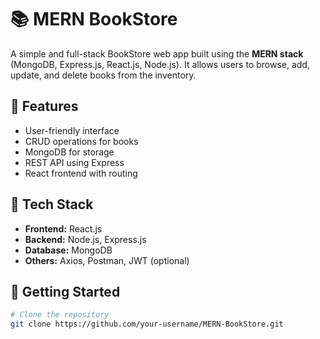 # 📚 MERN BookStore

A simple and full-stack BookStore web app built using the **MERN stack** (MongoDB, Express.js, React.js, Node.js). It allows users to browse, add, update, and delete books from the inventory.

## 🔧 Features

- User-friendly interface
- CRUD operations for books
- MongoDB for storage
- REST API using Express
- React frontend with routing

## 📂 Tech Stack

- **Frontend:** React.js
- **Backend:** Node.js, Express.js
- **Database:** MongoDB
- **Others:** Axios, Postman, JWT (optional)

## 🚀 Getting Started

```bash
# Clone the repository
git clone https://github.com/your-username/MERN-BookStore.git
